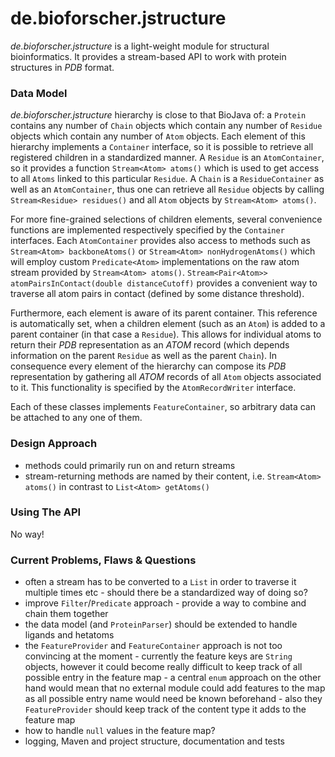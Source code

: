 # de.bioforscher.jstructure

*de.bioforscher.jstructure* is a light-weight module for structural bioinformatics. It provides
a stream-based API to work with protein structures in *PDB* format.

### Data Model
*de.bioforscher.jstructure* hierarchy is close to that BioJava of: a `Protein` contains any
 number of `Chain` objects which contain any number of `Residue` objects which
 contain any number of `Atom` objects. Each element of this hierarchy implements
 a `Container` interface, so it is possible to retrieve all registered children
 in a standardized manner. A `Residue` is an `AtomContainer`, so it provides
 a function `Stream<Atom> atoms()` which is used to get access to all `Atoms`
 linked to this particular `Residue`. A `Chain` is a `ResidueContainer` as well
 as an `AtomContainer`, thus one can retrieve all `Residue` objects by calling
 `Stream<Residue> residues()` and all `Atom` objects by `Stream<Atom> atoms()`.
  
 For more fine-grained selections of children elements, several convenience
 functions are implemented respectively specified by the `Container` interfaces.
 Each `AtomContainer` provides also access to methods such as 
 `Stream<Atom> backboneAtoms()` or `Stream<Atom> nonHydrogenAtoms()` which will
 employ custom `Predicate<Atom>` implementations on the raw atom stream provided
 by `Stream<Atom> atoms()`. `Stream<Pair<Atom>> atomPairsInContact(double distanceCutoff)`
 provides a convenient way to traverse all atom pairs in contact (defined by some
 distance threshold).
 
 Furthermore, each element is aware of its parent container. This reference is
 automatically set, when a children element (such as an `Atom`) is added to a
 parent container (in that case a `Residue`). This allows for individual atoms
 to return their *PDB* representation as an *ATOM* record (which depends
 information on the parent `Residue` as well as the parent `Chain`). In
 consequence every element of the hierarchy can compose its *PDB* representation
 by gathering all *ATOM* records of all `Atom` objects associated to it. This
 functionality is specified by the `AtomRecordWriter` interface.
 
 Each of these classes implements `FeatureContainer`, so arbitrary data can be
 attached to any one of them.

### Design Approach
* methods could primarily run on and return streams
* stream-returning methods are named by their content, 
 i.e. `Stream<Atom> atoms()` in contrast to `List<Atom> getAtoms()`
 
### Using The API
No way!

### Current Problems, Flaws & Questions
* often a stream has to be converted to a `List` in order to traverse it 
multiple times etc - should there be a standardized way of doing so?
* improve `Filter`/`Predicate` approach - provide a way to combine and chain
them together
* the data model (and `ProteinParser`) should be extended to handle ligands and hetatoms
* the `FeatureProvider` and `FeatureContainer` approach is not too convincing
at the moment - currently the feature keys are `String` objects, however it
could become really difficult to keep track of all possible entry in the feature
map - a central `enum` approach on the other hand would mean that no external
module could add features to the map as all possible entry name would need be 
known beforehand - also they `FeatureProvider` should keep track of the content type
it adds to the feature map
* how to handle `null` values in the feature map?
* logging, Maven and project structure, documentation and tests
